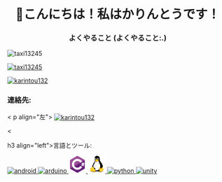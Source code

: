 <h1 align="center"> 👋こんにちは！私はかりんとうです！</h1>
<h3 align="center">よくやること (よくやること:.)</h3>

<p align="left"> <img src="https://komarev.com/ghpvc/?username=taxi13245&label=Profile%20views&color=0e75b6&style= flat" alt="taxi13245" /> </p>

<p align="left"> <a href ="https://github.com/ryo-ma/github-profile-trophy"><img src="https://github-profile-trophy.vercel.app/?username=taxi13245" alt="taxi13245" /></a> </p>

<p align="left"> <a href="https://twitter.com/karintou132" target="blank"><img src="https://img.盾。io/twitter/follow/karintou132?logo=twitter&style=for-the-badge" alt="karintou132" /></a> </p>

<h3 align="left">連絡先:</h3>
< p align="左">
<a href="https://twitter.com/karintou132" target="blank"><img align="center" src="https://raw.githubusercontent.com/rahuldkjain/github-profile-readme-generator /master/src/images/icons/Social/twitter.svg" alt="karintou132" height="30" width="40" /></a> </p>
<

h3 align="left">言語とツール:</h3>
<p align="left"> <a href="https://developer.android.com" target="_blank" rel="noreferrer"> <img src="https://raw.githubusercontent.com/devicons /devicon/master/icons/android/android-original-wordmark.svg" alt="android" width="40" height="40"/> </a> <a href="https://www.arduino" .cc/" target="_blank" rel="noreferrer"> <img src="https://cdn.worldvectorlogo.com/logos/arduino-1.svg" alt="arduino" width="40" height= "40"/> </a> <a href="https://www.w3schools.com/cs/" target="_blank" rel="noreferrer"> <img src="https://raw.githubusercontent.com/devicons/devicon/master/icons/csharp/csharp-original.svg" alt="csharp" width="40" height="40"/> </a> <a href="https:// www.linux.org/" target="_blank" rel="noreferrer"> <img src="https://raw.githubusercontent.com/devicons/devicon/master/icons/linux/linux-original.svg" alt ="linux" width="40" height="40"/> </a> <a href="https://www.python.org" target="_blank" rel="noreferrer"> <img src= 「https://raw.githubusercontent.com/devicons/devicon/master/icons/python/python-original.svg" alt="python" width="40" height="40"/> </a> <a href="https://unity.com/" target="_blank" rel="noreferrer"> <img src="https://www.vectorlogo.zone/logos/unity3d/unity3d-icon.svg" alt="unity" width="40" height="40"/> </a> </p>

